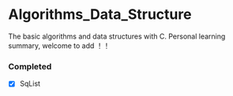 Algorithms_Data_Structure
=========================

The basic algorithms and data structures with C. Personal learning summary, welcome to add ！！

### Completed
- [x] SqList


